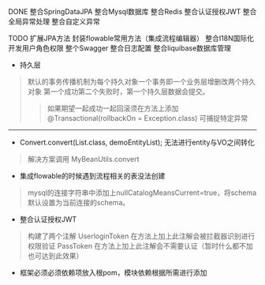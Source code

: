 DONE 
整合SpringDataJPA 整合Mysql数据库  整合Redis 整合认证授权JWT
整合全局异常处理 整合自定义异常 

TODO 
 扩展JPA方法 封装flowable常用方法（集成流程编辑器）
整合I18N国际化  开发用户角色权限 整个Swagger
整合日志配置 整合liquibase数据库管理

* 持久层
> 默认的事务传播机制为每个持久对象一个事务即一个业务层增删改两个持久对象 第一个成功第二个失败时，第一个持久层数据会提交。
>> 如果期望一起成功一起回滚须在方法上添加@Transactional(rollbackOn = Exception.class) 可捕捉特定异常

-------------------------------------------------
* Convert.convert(List.class, demoEntityList); 无法进行entity与VO之间转化 
> 解决方案调用 MyBeanUtils.convert

* 集成flowable的时候遇到流程相关的表没法创建
> mysql的连接字符串中添加上nullCatalogMeansCurrent=true，将schema默认设置为当前连接的schema。

* 整合认证授权JWT 
> 构建了两个注解 UserloginToken 在方法上加上此注解会被拦截器识别进行权限验证 
> PassToken 在方法上加上此注解会不需要认证（暂时什么都不加也可达到此效果） 

* 框架必须必须依赖项放入根pom，模块依赖根据所需进行添加